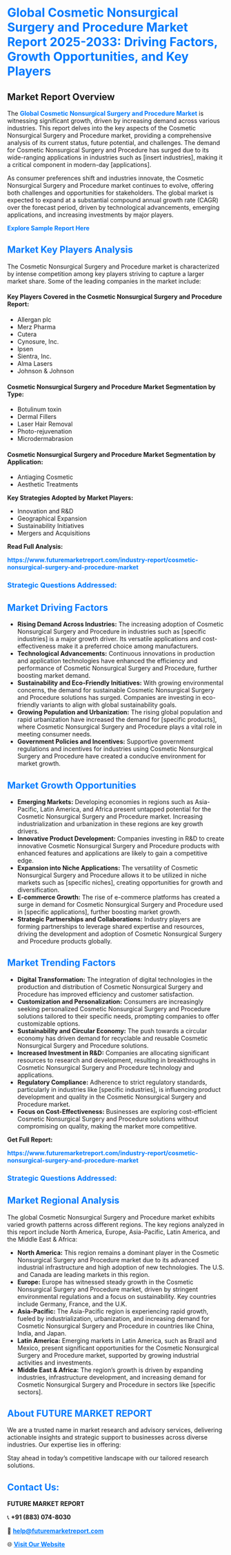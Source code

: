 <h1 style="color: #007BFF;">Global Cosmetic Nonsurgical Surgery and Procedure Market Report 2025-2033: Driving Factors, Growth Opportunities, and Key Players</h1>

<section id="overview">
<h2>Market Report Overview</h2>
<p>The <a href="https://www.futuremarketreport.com/industry-report/cosmetic-nonsurgical-surgery-and-procedure-market" style="color: #007BFF; text-decoration: none;"><strong>Global Cosmetic Nonsurgical Surgery and Procedure Market</strong></a> is witnessing significant growth, driven by increasing demand across various industries. This report delves into the key aspects of the Cosmetic Nonsurgical Surgery and Procedure market, providing a comprehensive analysis of its current status, future potential, and challenges. The demand for Cosmetic Nonsurgical Surgery and Procedure has surged due to its wide-ranging applications in industries such as [insert industries], making it a critical component in modern-day [applications].</p>
<p>As consumer preferences shift and industries innovate, the Cosmetic Nonsurgical Surgery and Procedure market continues to evolve, offering both challenges and opportunities for stakeholders. The global market is expected to expand at a substantial compound annual growth rate (CAGR) over the forecast period, driven by technological advancements, emerging applications, and increasing investments by major players.</p>
</section>

<section id="overview">
<p><a href="https://www.futuremarketreport.com/request-sample/reportId=45833" style="color: #007BFF; text-decoration: none;"><strong>Explore Sample Report Here</strong></a></p>
</section>

<section id="key-players">
<h2 style="color: #007BFF;">Market Key Players Analysis</h2>
<p>The Cosmetic Nonsurgical Surgery and Procedure market is characterized by intense competition among key players striving to capture a larger market share. Some of the leading companies in the market include:</p>
<h4>Key Players Covered in the Cosmetic Nonsurgical Surgery and Procedure Report:</h4>
<ul><li>Allergan plc</li><li>Merz Pharma</li><li>Cutera</li><li>Cynosure, Inc.</li><li>Ipsen</li><li>Sientra, Inc.</li><li>Alma Lasers</li><li>Johnson &amp; Johnson</li></ul>
<h4>Cosmetic Nonsurgical Surgery and Procedure Market Segmentation by Type:</h4>
<ul><li>Botulinum toxin</li><li>Dermal Fillers</li><li>Laser Hair Removal</li><li>Photo-rejuvenation</li><li>Microdermabrasion</li></ul>

<h4>Cosmetic Nonsurgical Surgery and Procedure Market Segmentation by Application:</h4>
<ul><li>Antiaging Cosmetic</li><li>Aesthetic Treatments</li></ul>
<p><strong>Key Strategies Adopted by Market Players:</strong></p>
<ul>
<li>Innovation and R&D</li>
<li>Geographical Expansion</li>
<li>Sustainability Initiatives</li>
<li>Mergers and Acquisitions</li>
</ul>
</section>

<section>
<p><strong>Read Full Analysis: </strong></p><a href="https://www.futuremarketreport.com/industry-report/cosmetic-nonsurgical-surgery-and-procedure-market" style="color: #007BFF; text-decoration: none;"><strong>https://www.futuremarketreport.com/industry-report/cosmetic-nonsurgical-surgery-and-procedure-market</strong></a>
<h3 style="color: #007BFF;">Strategic Questions Addressed:</h3>
</section>

<section id="driving-factors">
<h2 style="color: #007BFF;">Market Driving Factors</h2>
<ul>
<li><strong>Rising Demand Across Industries:</strong> The increasing adoption of Cosmetic Nonsurgical Surgery and Procedure in industries such as [specific industries] is a major growth driver. Its versatile applications and cost-effectiveness make it a preferred choice among manufacturers.</li>
<li><strong>Technological Advancements:</strong> Continuous innovations in production and application technologies have enhanced the efficiency and performance of Cosmetic Nonsurgical Surgery and Procedure, further boosting market demand.</li>
<li><strong>Sustainability and Eco-Friendly Initiatives:</strong> With growing environmental concerns, the demand for sustainable Cosmetic Nonsurgical Surgery and Procedure solutions has surged. Companies are investing in eco-friendly variants to align with global sustainability goals.</li>
<li><strong>Growing Population and Urbanization:</strong> The rising global population and rapid urbanization have increased the demand for [specific products], where Cosmetic Nonsurgical Surgery and Procedure plays a vital role in meeting consumer needs.</li>
<li><strong>Government Policies and Incentives:</strong> Supportive government regulations and incentives for industries using Cosmetic Nonsurgical Surgery and Procedure have created a conducive environment for market growth.</li>
</ul>
</section>

<section id="growth-opportunities">
<h2 style="color: #007BFF;">Market Growth Opportunities</h2>
<ul>
<li><strong>Emerging Markets:</strong> Developing economies in regions such as Asia-Pacific, Latin America, and Africa present untapped potential for the Cosmetic Nonsurgical Surgery and Procedure market. Increasing industrialization and urbanization in these regions are key growth drivers.</li>
<li><strong>Innovative Product Development:</strong> Companies investing in R&D to create innovative Cosmetic Nonsurgical Surgery and Procedure products with enhanced features and applications are likely to gain a competitive edge.</li>
<li><strong>Expansion into Niche Applications:</strong> The versatility of Cosmetic Nonsurgical Surgery and Procedure allows it to be utilized in niche markets such as [specific niches], creating opportunities for growth and diversification.</li>
<li><strong>E-commerce Growth:</strong> The rise of e-commerce platforms has created a surge in demand for Cosmetic Nonsurgical Surgery and Procedure used in [specific applications], further boosting market growth.</li>
<li><strong>Strategic Partnerships and Collaborations:</strong> Industry players are forming partnerships to leverage shared expertise and resources, driving the development and adoption of Cosmetic Nonsurgical Surgery and Procedure products globally.</li>
</ul>
</section>

<section id="trending-factors">
<h2 style="color: #007BFF;">Market Trending Factors</h2>
<ul>
<li><strong>Digital Transformation:</strong> The integration of digital technologies in the production and distribution of Cosmetic Nonsurgical Surgery and Procedure has improved efficiency and customer satisfaction.</li>
<li><strong>Customization and Personalization:</strong> Consumers are increasingly seeking personalized Cosmetic Nonsurgical Surgery and Procedure solutions tailored to their specific needs, prompting companies to offer customizable options.</li>
<li><strong>Sustainability and Circular Economy:</strong> The push towards a circular economy has driven demand for recyclable and reusable Cosmetic Nonsurgical Surgery and Procedure solutions.</li>
<li><strong>Increased Investment in R&D:</strong> Companies are allocating significant resources to research and development, resulting in breakthroughs in Cosmetic Nonsurgical Surgery and Procedure technology and applications.</li>
<li><strong>Regulatory Compliance:</strong> Adherence to strict regulatory standards, particularly in industries like [specific industries], is influencing product development and quality in the Cosmetic Nonsurgical Surgery and Procedure market.</li>
<li><strong>Focus on Cost-Effectiveness:</strong> Businesses are exploring cost-efficient Cosmetic Nonsurgical Surgery and Procedure solutions without compromising on quality, making the market more competitive.</li>
</ul>
</section>

<section>
<p><strong>Get Full Report: </strong></p><a href="https://www.futuremarketreport.com/industry-report/cosmetic-nonsurgical-surgery-and-procedure-market" style="color: #007BFF; text-decoration: none;"><strong>https://www.futuremarketreport.com/industry-report/cosmetic-nonsurgical-surgery-and-procedure-market</strong></a>
<h3 style="color: #007BFF;">Strategic Questions Addressed:</h3>
</section>


<section id="regional-analysis">
<h2 style="color: #007BFF;">Market Regional Analysis</h2>
<p>The global Cosmetic Nonsurgical Surgery and Procedure market exhibits varied growth patterns across different regions. The key regions analyzed in this report include North America, Europe, Asia-Pacific, Latin America, and the Middle East & Africa:</p>
<ul>
<li><strong>North America:</strong> This region remains a dominant player in the Cosmetic Nonsurgical Surgery and Procedure market due to its advanced industrial infrastructure and high adoption of new technologies. The U.S. and Canada are leading markets in this region.</li>
<li><strong>Europe:</strong> Europe has witnessed steady growth in the Cosmetic Nonsurgical Surgery and Procedure market, driven by stringent environmental regulations and a focus on sustainability. Key countries include Germany, France, and the U.K.</li>
<li><strong>Asia-Pacific:</strong> The Asia-Pacific region is experiencing rapid growth, fueled by industrialization, urbanization, and increasing demand for Cosmetic Nonsurgical Surgery and Procedure in countries like China, India, and Japan.</li>
<li><strong>Latin America:</strong> Emerging markets in Latin America, such as Brazil and Mexico, present significant opportunities for the Cosmetic Nonsurgical Surgery and Procedure market, supported by growing industrial activities and investments.</li>
<li><strong>Middle East & Africa:</strong> The region’s growth is driven by expanding industries, infrastructure development, and increasing demand for Cosmetic Nonsurgical Surgery and Procedure in sectors like [specific sectors].</li>
</ul>
</section>

<footer>
<h2 style="color: #007BFF;">About FUTURE MARKET REPORT</h2>
<p>We are a trusted name in market research and advisory services, delivering actionable insights and strategic support to businesses across diverse industries. Our expertise lies in offering:</p>

<p>Stay ahead in today’s competitive landscape with our tailored research solutions.</p>

<h2 style="color: #007BFF;">Contact Us:</h2>
<p><strong>FUTURE MARKET REPORT</strong></p>
<p>📞 <strong>+91 (883) 074-8030</strong></p>
<p>📧 <strong><a href="mailto:help@futuremarketreport.com" style="color: #007BFF;">help@futuremarketreport.com</a></strong></p>
<p>🌐 <strong><a href="https://www.futuremarketreport.com/" style="color: #007BFF;">Visit Our Website</a></strong></p>
</footer>